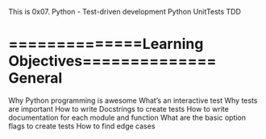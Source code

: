 This  is 0x07. Python - Test-driven development
Python
UnitTests
TDD

==============Learning Objectives==============
General
=====================
Why Python programming is awesome
What’s an interactive test
Why tests are important
How to write Docstrings to create tests
How to write documentation for each module and function
What are the basic option flags to create tests
How to find edge cases
